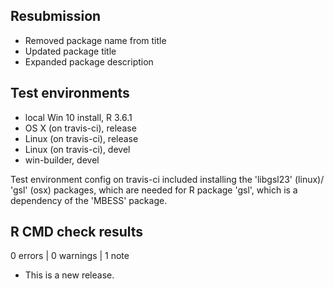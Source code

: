## Resubmission

* Removed package name from title
* Updated package title
* Expanded package description

## Test environments
* local Win 10 install, R 3.6.1
* OS X (on travis-ci), release
* Linux (on travis-ci), release
* Linux (on travis-ci), devel
* win-builder, devel

Test environment config on travis-ci included installing the 'libgsl23' (linux)/
'gsl' (osx) packages, which are needed for R package 'gsl', which is a dependency
of the 'MBESS' package.

## R CMD check results

0 errors | 0 warnings | 1 note

* This is a new release.
